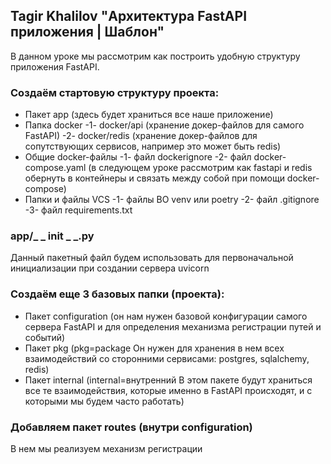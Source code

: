 ## Tagir Khalilov "Архитектура FastAPI приложения | Шаблон"

В данном уроке мы рассмотрим как построить удобную структуру приложения FastAPI.

### Создаём стартовую структуру проекта:

* Пакет app (здесь будет храниться все наше приложение)
* Папка docker
-1- docker/api (хранение докер-файлов для самого FastAPI)
-2- docker/redis (хранение докер-файлов для сопутствующих сервисов, например это может быть redis)
* Общие docker-файлы
-1- файл dockerignore
-2- файл docker-compose.yaml (в следующем уроке рассмотрим как fastapi и redis обернуть в контейнеры и связать между собой при помощи docker-compose)
* Папки и файлы VCS
-1- файлы ВО venv или poetry
-2- файл .gitignore
-3- файл requirements.txt

### app/_ _ init _ _.py
Данный пакетный файл будем использовать для первоначальной инициализации при создании сервера uvicorn

### Создаём еще 3 базовых папки (проекта):
* Пакет configuration (он нам нужен базовой конфигурации самого сервера FastAPI и для определения механизма регистрации путей и событий)
* Пакет pkg (pkg=package Он нужен для хранения в нем всех взаимодействий со сторонними сервисами: postgres, sqlalchemy, redis)
* Пакет internal (internal=внутренний В этом пакете будут храниться все те взаимодействия, которые именно в FastAPI происходят, и с которыми мы будем часто работать)

### Добавляем пакет routes (внутри configuration)
В нем мы реализуем механизм регистрации
